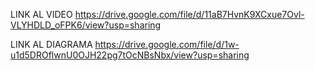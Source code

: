 LINK AL VIDEO
https://drive.google.com/file/d/11aB7HvnK9XCxue7Ovl-VLYHDLD_oFPK6/view?usp=sharing

LINK AL DIAGRAMA
https://drive.google.com/file/d/1w-u1d5DROflwnU0OJH22pg7tOcNBsNbx/view?usp=sharing

